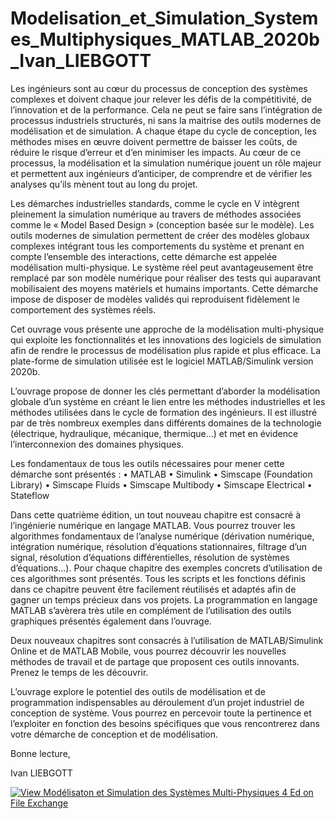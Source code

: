 # Modelisation_et_Simulation_Systemes_Multiphysiques_MATLAB_2020b_Ivan_LIEBGOTT

Les ingénieurs sont au cœur du processus de conception des systèmes complexes et doivent chaque jour relever les défis de la compétitivité, de l’innovation et de la performance. Cela ne peut se faire sans l’intégration de processus industriels structurés, ni sans la maitrise des outils modernes de modélisation et de simulation. A chaque étape du cycle de conception, les méthodes mises en œuvre doivent permettre de baisser les coûts, de réduire le risque d’erreur et d’en minimiser les impacts. Au cœur de ce processus, la modélisation et la simulation numérique jouent un rôle majeur et permettent aux ingénieurs d’anticiper, de comprendre et de vérifier les analyses qu’ils mènent tout au long du projet.

Les démarches industrielles standards, comme le cycle en V intègrent pleinement la simulation numérique au travers de méthodes associées comme le « Model Based Design » (conception basée sur le modèle). Les outils modernes de simulation permettent de créer des modèles globaux complexes intégrant tous les comportements du système et prenant en compte l’ensemble des interactions, cette démarche est appelée modélisation multi-physique. Le système réel peut avantageusement être remplacé par son modèle numérique pour réaliser des tests qui auparavant mobilisaient des moyens matériels et humains importants. Cette démarche impose de disposer de modèles validés qui reproduisent fidèlement le comportement des systèmes réels.

Cet ouvrage vous présente une approche de la modélisation multi-physique qui exploite les fonctionnalités et les innovations des logiciels de simulation afin de rendre le processus de modélisation plus rapide et plus efficace. La plate-forme de simulation utilisée est le logiciel MATLAB/Simulink version 2020b.

L’ouvrage propose de donner les clés permettant d’aborder la modélisation globale d’un système en créant le lien entre les méthodes industrielles et les méthodes utilisées dans le cycle de formation des ingénieurs. Il est illustré par de très nombreux exemples dans différents domaines de la technologie (électrique, hydraulique, mécanique, thermique…) et met en évidence l’interconnexion des domaines physiques. 

Les fondamentaux de tous les outils nécessaires pour mener cette démarche sont présentés :
•	MATLAB
•	Simulink
•	Simscape (Foundation Library)
•	Simscape Fluids
•	Simscape Multibody
•	Simscape Electrical
•	Stateflow

Dans cette quatrième édition, un tout nouveau chapitre est consacré à l’ingénierie numérique en langage MATLAB. Vous pourrez trouver les algorithmes fondamentaux de l’analyse numérique (dérivation numérique, intégration numérique, résolution d’équations stationnaires, filtrage d’un signal, résolution d’équations différentielles, résolution de systèmes d’équations…). Pour chaque chapitre des exemples concrets d’utilisation de ces algorithmes sont présentés. Tous les scripts et les fonctions définis dans ce chapitre peuvent être facilement réutilisés et adaptés afin de gagner un temps précieux dans vos projets.
La programmation en langage MATLAB s’avèrera très utile en complément de l’utilisation des outils graphiques présentés également dans l’ouvrage. 

Deux nouveaux chapitres sont consacrés à l’utilisation de MATLAB/Simulink Online et de MATLAB Mobile, vous pourrez découvrir les nouvelles méthodes de travail et de partage que proposent ces outils innovants. Prenez le temps de les découvrir.

L’ouvrage explore le potentiel des outils de modélisation et de programmation indispensables au déroulement d’un projet industriel de conception de système. Vous pourrez en percevoir toute la pertinence et l’exploiter en fonction des besoins spécifiques que vous rencontrerez dans votre démarche de conception et de modélisation.

Bonne lecture,

Ivan LIEBGOTT

[![View Modélisaton et Simulation des Systèmes Multi-Physiques 4 Ed on File Exchange](https://www.mathworks.com/matlabcentral/images/matlab-file-exchange.svg)](https://www.mathworks.com/matlabcentral/fileexchange/44387-modelisaton-et-simulation-des-systemes-multi-physiques-4-ed)
